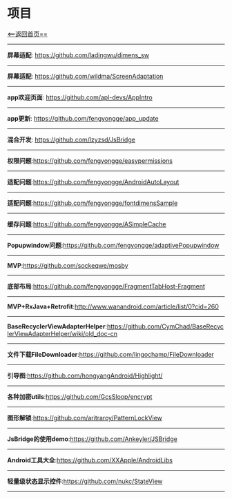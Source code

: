 # 项目



[<==返回首页==](https://github.com/fengyongge/AndroidOpenCollect)

---
**屏幕适配**: https://github.com/ladingwu/dimens_sw

---
**屏幕适配**: https://github.com/wildma/ScreenAdaptation

---

**app欢迎页面**: https://github.com/apl-devs/AppIntro

---

**app更新**: https://github.com/fengyongge/app_update

---

**混合开发**: https://github.com/lzyzsd/JsBridge

---

**权限问题**:https://github.com/fengyongge/easypermissions

---

**适配问题**:https://github.com/fengyongge/AndroidAutoLayout

---

**适配问题**:https://github.com/fengyongge/fontdimensSample

---

**缓存问题**:https://github.com/fengyongge/ASimpleCache

---

**Popupwindow问题**:https://github.com/fengyongge/adaptivePopupwindow

---

**MVP**:https://github.com/sockeqwe/mosby

---

**底部布局**:https://github.com/fengyongge/FragmentTabHost-Fragment

---

**MVP+RxJava+Retrofit**:http://www.wanandroid.com/article/list/0?cid=260

---

**BaseRecyclerViewAdapterHelper**:https://github.com/CymChad/BaseRecyclerViewAdapterHelper/wiki/old_doc-cn

---

**文件下载FileDownloader**:https://github.com/lingochamp/FileDownloader

---

**引导图**:https://github.com/hongyangAndroid/Highlight/

---

**各种加密utils**:https://github.com/GcsSloop/encrypt

---

**图形解锁**:https://github.com/aritraroy/PatternLockView

---

**JsBridge的使用demo**:https://github.com/Ankeyler/JSBridge

---

**Android工具大全**:https://github.com/XXApple/AndroidLibs

---

**轻量级状态显示控件**:https://github.com/nukc/StateView

---



























  
